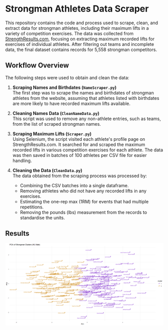 # Strongman Athletes Data Scraper

This repository contains the code and process used to scrape, clean, and extract data for strongman athletes, including their maximum lifts in a variety of competition exercises. The data was collected from [StrengthResults.com](https://strengthresults.com/statistics/profiles/cdcf-bbb4-4d7f-9306-26a3137e212e), focusing on extracting maximum recorded lifts for exercises of individual athletes. After filtering out teams and incomplete data, the final dataset contains records for 5,558 strongman competitors.

## Workflow Overview

The following steps were used to obtain and clean the data:

1. **Scraping Names and Birthdates (`NameScraper.py`)**  
   The first step was to scrape the names and birthdates of strongman athletes from the website, assuming that athletes listed with birthdates are more likely to have recorded maximum lifts available.
  
2. **Cleaning Names Data (`CleanNameData.py`)**  
   This script was used to remove any non-athlete entries, such as teams, from the list of scraped strongman names.

3. **Scraping Maximum Lifts (`Scraper.py`)**  
   Using Selenium, the script visited each athlete's profile page on StrengthResults.com. It searched for and scraped the maximum recorded lifts in various competition exercises for each athlete. The data was then saved in batches of 100 athletes per CSV file for easier handling.

4. **Cleaning the Data (`CleanData.py`)**  
   The data obtained from the scraping process was processed by:
     - Combining the CSV batches into a single dataframe.
     - Removing athletes who did not have any recorded lifts in any exercises.
     - Estimating the one-rep max (1RM) for events that had multiple repetitions.
     - Removing the pounds (lbs) measurement from the records to standardise the units.
  
## Results
  
![My Image](Images/strongmanClust.png)
